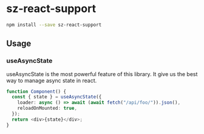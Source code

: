 # sz-react-support

```sh
npm install --save sz-react-support
```

## Usage

### useAsyncState

useAsyncState is the most powerful feature of this library.
It give us the best way to manage async state in react.

```typescript
function Component() {
  const { state } = useAsyncState({
    loader: async () => await (await fetch("/api/foo/")).json(),
    reloadOnMounted: true,
  });
  return <div>{state}</div>;
}
```
